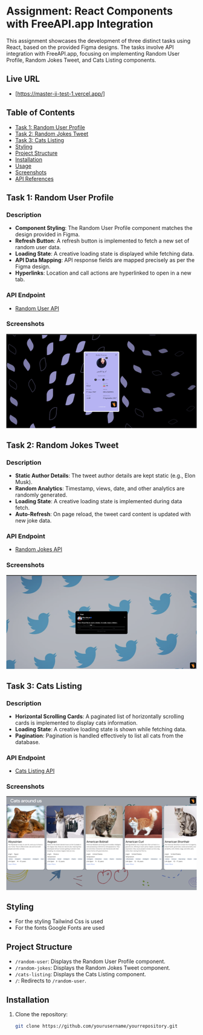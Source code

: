 # Assignment: React Components with FreeAPI.app Integration

This assignment showcases the development of three distinct tasks using React, based on the provided Figma designs. The tasks involve API integration with FreeAPI.app, focusing on implementing Random User Profile, Random Jokes Tweet, and Cats Listing components.

## Live URL 
- [https://master-ji-test-1.vercel.app/]

## Table of Contents
- [Task 1: Random User Profile](#task-1-random-user-profile)
- [Task 2: Random Jokes Tweet](#task-2-random-jokes-tweet)
- [Task 3: Cats Listing](#task-3-cats-listing)
- [Styling](#Stying)
- [Project Structure](#project-structure)
- [Installation](#installation)
- [Usage](#usage)
- [Screenshots](#screenshots)
- [API References](#api-references)

## Task 1: Random User Profile

### Description
- **Component Styling**: The Random User Profile component matches the design provided in Figma.
- **Refresh Button**: A refresh button is implemented to fetch a new set of random user data.
- **Loading State**: A creative loading state is displayed while fetching data.
- **API Data Mapping**: API response fields are mapped precisely as per the Figma design.
- **Hyperlinks**: Location and call actions are hyperlinked to open in a new tab.

### API Endpoint
- [Random User API](https://api.freeapi.app/api/v1/public/randomusers/user/random)

### Screenshots
![Random User Profile](./src/Asset/screenshots/randomuser.png)

## Task 2: Random Jokes Tweet

### Description
- **Static Author Details**: The tweet author details are kept static (e.g., Elon Musk).
- **Random Analytics**: Timestamp, views, date, and other analytics are randomly generated.
- **Loading State**: A creative loading state is implemented during data fetch.
- **Auto-Refresh**: On page reload, the tweet card content is updated with new joke data.

### API Endpoint
- [Random Jokes API](https://api.freeapi.app/api/v1/public/randomjokes/joke/random)

### Screenshots
![Random Jokes Tweet](./src/Asset/screenshots/twitter.png)

## Task 3: Cats Listing

### Description
- **Horizontal Scrolling Cards**: A paginated list of horizontally scrolling cards is implemented to display cats information.
- **Loading State**: A creative loading state is shown while fetching data.
- **Pagination**: Pagination is handled effectively to list all cats from the database.

### API Endpoint
- [Cats Listing API](https://api.freeapi.app/api/v1/public/cats?page=1&limit=4)

### Screenshots
![Cats Listing](./src/Asset/screenshots/catslist.png)

## Styling
- For the styling Tailwind Css is used
- For the fonts Google Fonts are used
  
## Project Structure
- `/random-user`: Displays the Random User Profile component.
- `/random-jokes`: Displays the Random Jokes Tweet component.
- `/cats-listing`: Displays the Cats Listing component.
- `/`: Redirects to `/random-user`.

## Installation
1. Clone the repository:
   ```bash
   git clone https://github.com/yourusername/yourrepository.git

